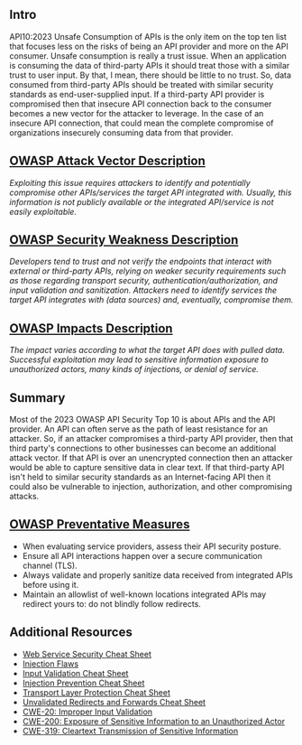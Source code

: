 ## Intro

API10:2023 Unsafe Consumption of APIs is the only item on the top ten list that focuses less on the risks of being an API provider and more on the API consumer. Unsafe consumption is really a trust issue. When an application is consuming the data of third-party APIs it should treat those with a similar trust to user input. By that, I mean, there should be little to no trust. So, data consumed from third-party APIs should be treated with similar security standards as end-user-supplied input. If a third-party API provider is compromised then that insecure API connection back to the consumer becomes a new vector for the attacker to leverage. In the case of an insecure API connection, that could mean the complete compromise of organizations insecurely consuming data from that provider.

## [OWASP Attack Vector Description](https://owasp.org/API-Security/editions/2023/en/0xaa-unsafe-consumption-of-apis/)

_Exploiting this issue requires attackers to identify and potentially compromise other APIs/services the target API integrated with. Usually, this information is not publicly available or the integrated API/service is not easily exploitable._

## [OWASP Security Weakness Description](https://owasp.org/API-Security/editions/2023/en/0xaa-unsafe-consumption-of-apis/)

_Developers tend to trust and not verify the endpoints that interact with external or third-party APIs, relying on weaker security requirements such as those regarding transport security, authentication/authorization, and input validation and sanitization. Attackers need to identify services the target API integrates with (data sources) and, eventually, compromise them._

## [OWASP Impacts Description](https://owasp.org/API-Security/editions/2023/en/0xaa-unsafe-consumption-of-apis/)

_The impact varies according to what the target API does with pulled data. Successful exploitation may lead to sensitive information exposure to unauthorized actors, many kinds of injections, or denial of service._

## Summary

Most of the 2023 OWASP API Security Top 10 is about APIs and the API provider. An API can often serve as the path of least resistance for an attacker. So, if an attacker compromises a third-party API provider, then that third party's connections to other businesses can become an additional attack vector. If that API is over an unencrypted connection then an attacker would be able to capture sensitive data in clear text. If that third-party API isn't held to similar security standards as an Internet-facing API then it could also be vulnerable to injection, authorization, and other compromising attacks.

## [OWASP Preventative Measures](https://owasp.org/API-Security/editions/2023/en/0xaa-unsafe-consumption-of-apis/)

- When evaluating service providers, assess their API security posture.
- Ensure all API interactions happen over a secure communication channel (TLS).
- Always validate and properly sanitize data received from integrated APIs before using it.
- Maintain an allowlist of well-known locations integrated APIs may redirect yours to: do not blindly follow redirects.

## Additional Resources

- [Web Service Security Cheat Sheet](https://cheatsheetseries.owasp.org/cheatsheets/Web_Service_Security_Cheat_Sheet.html)
- [Injection Flaws](https://www.owasp.org/index.php/Injection_Flaws)
- [Input Validation Cheat Sheet](https://cheatsheetseries.owasp.org/cheatsheets/Input_Validation_Cheat_Sheet.html)
- [Injection Prevention Cheat Sheet](https://cheatsheetseries.owasp.org/cheatsheets/Injection_Prevention_Cheat_Sheet.html)
- [Transport Layer Protection Cheat Sheet](https://cheatsheetseries.owasp.org/cheatsheets/Transport_Layer_Protection_Cheat_Sheet.html)
- [Unvalidated Redirects and Forwards Cheat Sheet](https://cheatsheetseries.owasp.org/cheatsheets/Unvalidated_Redirects_and_Forwards_Cheat_Sheet.html)
- [CWE-20: Improper Input Validation](https://cwe.mitre.org/data/definitions/20.html)
- [CWE-200: Exposure of Sensitive Information to an Unauthorized Actor](https://cwe.mitre.org/data/definitions/200.html)
- [CWE-319: Cleartext Transmission of Sensitive Information](https://cwe.mitre.org/data/definitions/319.html)